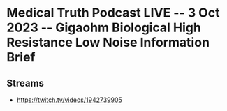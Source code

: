 # Medical Truth Podcast LIVE -- 3 Oct 2023 -- Gigaohm Biological High Resistance Low Noise Information Brief

## Streams
- https://twitch.tv/videos/1942739905


